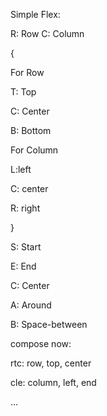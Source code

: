 Simple Flex: 

R: Row
C: Column

{

  For Row
  
  T: Top
  
  C: Center
  
  B: Bottom
  
  For Column
  
  L:left
  
  C: center
  
  R: right
  
}

S: Start

E: End

C: Center

A: Around

B: Space-between


compose now: 

rtc: row, top, center

cle: column, left, end

...
